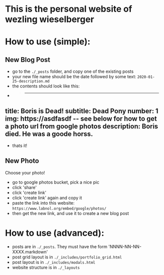 # This is the personal website of wezling wieselberger

# How to use (simple):
## New Blog Post
* go to the `./_posts` folder, and copy one of the existing posts
* your new file name should be the date followed by some text: `2020-01-25-description.md`
* the contents should look like this:
* > ---
title: Boris is Dead!
subtitle: Dead Pony
number: 1
img: https://asdfasdf -- see below for how to get a photo url from google photos
description: Boris died. He was a goode horss.
---
* thats it!

## New Photo
Choose your photo! 
* go to google photos bucket, pick a nice pic
* click 'share'
* click 'create link'
* click 'create link' again and copy it
* paste the link into this website: `https://www.labnol.org/embed/google/photos/`
* then get the new link, and use it to create a new blog post

# How to use (advanced):

* posts are in `./_posts`. They must have the form 'NNNN-NN-NN-XXXX.markdown'
* post grid layout is in `./_includes/portfolio_grid.html`
* post layout is in `./_includes/modals.html`
* website structure is in `./_layouts`
